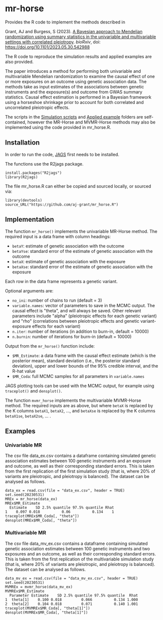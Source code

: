 # mr-horse
Provides the R code to implement the methods described in

Grant, AJ and Burgess, S (2023). [A Bayesian approach to Mendelian randomization using summary statistics in the univariable and multivariable settings with correlated pleiotropy](https://www.biorxiv.org/content/10.1101/2023.05.30.542988v1). *bioRxiv*, doi: https://doi.org/10.1101/2023.05.30.542988

The R code to reproduce the simulation results and applied examples are also provided.

The paper introduces a method for performing both univariable and multivariable Mendelian randomization to examine the
causal effect of one or more exposures on an outcome using genetic association data. The methods take as input estimates
of the associations between genetic instruments and the exposure(s) and outcome from GWAS summary statistics. Causal
effect estimation is performed in a Bayesian framework using a horseshoe shrinkage prior to account for both correlated
and uncorrelated pleiotropic effects.

The scripts in the [Simulation scripts](https://github.com/aj-grant/mrhorse/tree/main/Simulation%20scripts) and
[Applied example](https://github.com/aj-grant/mrhorse/tree/main/Applied%20example) folders are self-contained, however
the MR-Horse and MVMR-Horse methods may also be implemented using the code provided in mr_horse.R.

## Installation
In order to run the code, [JAGS](https://sourceforge.net/projects/mcmc-jags/) first needs to be installed.

The functions use the R2jags package.

```
install.packages("R2jags")
library(R2jags)
```

The file mr_horse.R can either be copied and sourced locally, or sourced via:
```
library(devtools)
source_URL("https://github.com/aj-grant/mr_horse.R")
```

## Implementation
The function `mr_horse()` implements the univariable MR-Horse method. The required input is a data frame with column headings:

- `betaY`: estimate of genetic association with the outcome
- `betaYse`: standard error of the estimate of genetic association with the outcome
- `betaX`: estimate of genetic association with the exposure
- `betaXse`: standard error of the estimate of genetic association with the exposure

Each row in the data frame represents a genetic variant.

Optional arguments are:

- `no_ini`: number of chains to run (default = 3)
- `variable.names`: vector of parameters to save in the MCMC output. The causal effect is "theta", and will always be saved.
Other relevant parameters include "alpha" (pleiotropic effects for each genetic variant) and "rho" (correlations between
pleiotropic effects and genetic variant-exposure effects for each variant)
- `n.iter`: number of iterations (in addition to burn-in, default = 10000)
- `n.burnin`: number of iterations for burn-in (default = 10000)

Output from the `mr_horse()` function include:

- `$MR_Estimate`: a data frame with the causal effect estimate (which is the posterior mean), standard deviation (i.e.,
the posterior standard deviation), upper and lower bounds of the 95% credible interval, and the R-hat value
- `$MR_Coda`: full MCMC samples for all parameters in `variable.names`

JAGS plotting tools can be used with the MCMC output, for example using `traceplot()` and `densplot()`.

The function `mvmr_horse` implements the multivariable MVMR-Horse method. The required inputs are as above, but
where `betaX` is replaced by the K columns `betaX1`, `betaX2`, ..., and `betaXse` is replaced by the K columns
`betaX1se`, `betaX2se`, ... .

## Examples
### Univariable MR
The csv file data_ex.csv contains a dataframe containing simulated genetic association estimates between 100 genetic
instruments and an exposure and outcome, as well as their corresponding standard errors. This is taken from the first
replication of the first simulation study (that is, where 20% of variants are pleiotropic, and pleiotropy is balanced).
The dataset can be analysed as follows.

```
data_ex = read.csv(file = "data_ex.csv", header = TRUE)
set.seed(20230531)
MREx = mr_horse(data_ex)
MREx$MR_Estimate
  Estimate    SD 2.5% quantile 97.5% quantile Rhat
1    0.097 0.018          0.06          0.134    1
traceplot(MREx$MR_Coda[, "theta"])
densplot(MREx$MR_Coda[, "theta"])
```

### Multivariable MR
The csv file data_mv_ex.csv contains a dataframe containing simulated genetic association estimates between 100 genetic
instruments and two exposures and an outcome, as well as their corresponding standard errors. This is taken from the first
replication of the multivariable simulation study (that is, where 20% of variants are pleiotropic, and pleiotropy is balanced).
The dataset can be analysed as follows.

```
data_mv_ex = read.csv(file = "data_mv_ex.csv", header = TRUE)
set.seed(20230531)
MVMREx = mvmr_horse(data_mv_ex)
MVMREx$MR_Estimate
  Parameter Estimate    SD 2.5% quantile 97.5% quantile  Rhat
1  theta[1]    0.100 0.018         0.066          0.134 1.000
2  theta[2]    0.104 0.018         0.071          0.140 1.001
traceplot(MVMREx$MR_Coda[, "theta[1]"])
densplot(MVMREx$MR_Coda[, "theta[1]"])
```
